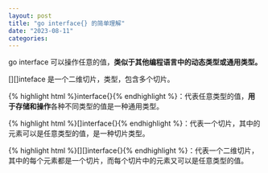 ```yaml
---
layout: post
title: "go interface{} 的简单理解"
date: "2023-08-11"
categories: 
---
```

<p>go interface 可以操作任意的值，<strong>类似于其他编程语言中的动态类型或通用类型。</strong></p>
<p>[][]inteface 是一个二维切片，类型，包含多个切片。</p>
<p>{% highlight html %}interface{}{% endhighlight %}：代表任意类型的值，<strong>用于存储和操作</strong>各种不同类型的值是一种通用类型。</p>
<p>{% highlight html %}[]interface{}{% endhighlight %}：代表一个切片，其中的元素可以是任意类型的值，是一种切片类型。</p>
<p>{% highlight html %}[][]interface{}{% endhighlight %}：代表一个二维切片，其中的每个元素都是一个切片，而每个切片中的元素又可以是任意类型的值。</p>
